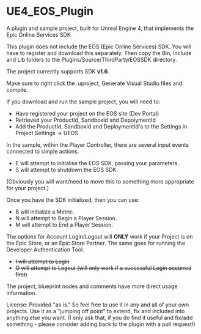 # UE4_EOS_Plugin
A plugin and sample project, built for Unreal Engine 4, that implements the Epic Online Services SDK

This plugin does not include the EOS (Epic Online Services) SDK.  You will have to register and download this separately.  Then copy the Bin, Include and Lib folders to the Plugins/Source/ThirdParty/EOSSDK directory.

The project currently supports SDK **v1.6**.

Make sure to right click the .uproject, Generate Visual Studio files and compile.

If you download and run the sample project, you will need to:
- Have registered your project on the EOS site (Dev Portal)
- Retrieved your ProductId, SandboxId and DepolymentId
- Add the ProductId, SandboxId and DeploymentId's to the Settings in Project Settings -> UEOS

In the sample, within the Player Controller, there are several input events connected to simple actions.
- E will attempt to initialise the EOS SDK, passing your parameters.
- S will attempt to shutdown the EOS SDK.

(Obviously you will want/need to move this to something more appropriate for your project.)

Once you have the SDK initialized, then you can use:
- B will initialize a Metric.
- N will attempt to Begin a Player Session.
- M will attempt to End a Player Session.

The options for Account Login/Logout will **ONLY** work if your Project is on the Epic Store, or an Epic Store Partner. The same goes for running the Developer Authentication Tool.
- ~~I will attempt to Login~~
- ~~O will attempt to Logout (will only work if a successful Login occurred first)~~

The project, blueprint nodes and comments have more direct usage information.

License:
Provided "as is."  So feel free to use it in any and all of your own projects.  Use it as a "jumping off point" to extend, fix and included into anything else you want.
(I only ask that, if you do find it useful and fix/add something - please consider adding back to the plugin with a pull request!)
